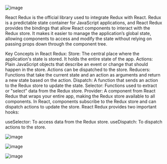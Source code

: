 
![image](https://github.com/user-attachments/assets/df9d4032-ebbe-4bd9-af7b-ae45b6f49358)

React Redux is the official library used to integrate Redux with React. Redux is a predictable state container for JavaScript applications, and React Redux provides the bindings that allow React components to interact with the Redux store. It makes it easier to manage the application’s global state, allowing components to access and modify the state without relying on passing props down through the component tree.

Key Concepts in React Redux:
Store: The central place where the application's state is stored. It holds the entire state of the app.
Actions: Plain JavaScript objects that describe an event or change that should happen in the store. Actions can be dispatched to the store.
Reducers: Functions that take the current state and an action as arguments and return a new state based on the action.
Dispatch: A function that sends an action to the Redux store to update the state.
Selector: Functions used to extract or "select" data from the Redux store.
Provider: A component from React Redux that wraps your entire app, making the Redux store available to all components.
In React, components subscribe to the Redux store and can dispatch actions to update the store. React Redux provides two important hooks:

useSelector: To access data from the Redux store.
useDispatch: To dispatch actions to the store.

![image](https://github.com/user-attachments/assets/dac408b3-ef94-4ec2-b2a7-19aa2b8b51cc)

![image](https://github.com/user-attachments/assets/e2342e10-3b9b-4cdd-b11e-566badc9e835)


![image](https://github.com/user-attachments/assets/183a7874-6978-4934-b463-af9c9bfb995d)
